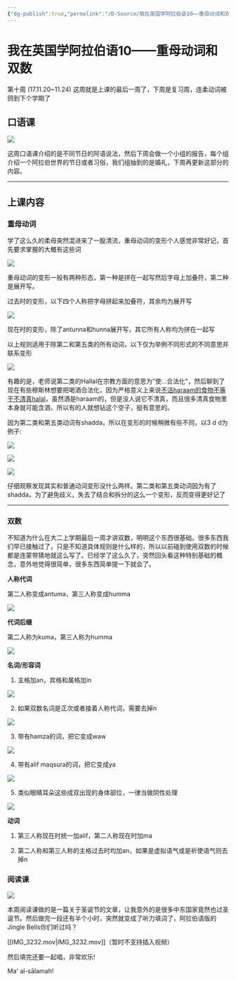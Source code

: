 ```yaml
---
{"dg-publish":true,"permalink":"/D-Source/我在英国学阿拉伯语10——重母动词和双数/"}
---
```


# 我在英国学阿拉伯语10——重母动词和双数

第十周 (17.11.20~11.24) 这周就是上课的最后一周了，下周是复习周，连柔动词被鸽到下个学期了

  
## 口语课

![](https://pic4.zhimg.com/80/v2-459cf511bd1d35a2f67635e17f6ca9e3_720w.webp)

这周口语课介绍的是不同节日的阿语说法，然后下周会做一个小组的报告，每个组介绍一个阿拉伯世界的节日或者习俗，我们组抽到的是婚礼，下周再更新这部分的内容。

---

## 上课内容

### 重母动词

学了这么久的柔母突然混进来了一股清流，重母动词的变形个人感觉非常好记，首先要求掌握的大概有这些词

![](https://pic4.zhimg.com/80/v2-43f944d3c5180281b04b943fbaae266f_720w.webp)

重母动词的变形一般有两种形态，第一种是拼在一起写然后字母上加叠符，第二种是展开写。

  

过去时的变形，以下四个人称把字母拼起来加叠符，其余均为展开写

![](https://pic1.zhimg.com/80/v2-ccf282c04db76cb8c116d9c791ee4cf0_720w.webp)

现在时的变形，除了antunna和hunna展开写，其它所有人称均为拼在一起写

  

以上规则适用于除第二和第五类的所有动词，以下仅为举例不同形式的不同意思并联系变形

![](https://pic1.zhimg.com/80/v2-249fbc80594424590441827364a6ff48_720w.webp)

有趣的是，老师说第二类的Hallal在宗教方面的意思为"使...合法化"，然后聊到了现在有些穆斯林想要把喝酒合法化，因为严格意义上来说[不洁haraam的食物不等于不清真halal](https://link.zhihu.com/?target=https%3A//special.worldofislam.info/Food/halal_haram.html)，虽然酒是haraam的，但是没人说它不清真，而且很多清真食物里本身就可能含酒，所以有的人就想钻这个空子，挺有意思的。

  

因为第二类和第五类动词有shadda，所以在变形的时候稍微有些不同，以3 d d为例子:

![](https://pic2.zhimg.com/80/v2-f8b40e2151473850f9774358a9c55eb9_720w.webp)

![](https://pic1.zhimg.com/80/v2-b810ecdda175cd103a852a9431414f2c_720w.webp)

![](https://pic2.zhimg.com/80/v2-1a3fe4991d9e61461396f6c9bc4d953d_720w.webp)

仔细观察发现其实和普通动词变形没什么两样。第二类和第五类动词因为有了shadda，为了避免歧义，失去了结合和拆分的这么一个变形，反而变得更好记了

---

### 双数

不知道为什么在大二上学期最后一周才讲双数，明明这个东西很基础。很多东西我们早已接触过了，只是不知道具体规则是什么样的，所以以前碰到使用双数的时候都是连蒙带猜地就这么写了。已经学了这么久了，突然回头看这种特别基础的概念，意外地觉得很简单，很多东西简单提一下就会了。

  

**人称代词**

第二人称变成antuma，第三人称变成humma

![](https://pic2.zhimg.com/80/v2-0c62dfe55ed4bc0d0bf6e2c2b30d70c9_720w.webp)

  

**代词后缀**

第二人称为kuma，第三人称为humma

![](https://pic1.zhimg.com/80/v2-cf9f6df7055976663e5bee15678573b4_720w.webp)

  

**名词/形容词**

1) 主格加an，宾格和属格加in

![](https://pic3.zhimg.com/80/v2-f9004011d1c6f238568439f6b714cbd6_720w.webp)

2) 如果双数名词是正次或者接着人称代词，需要去掉n

![](https://pic2.zhimg.com/80/v2-073d69f6e9bb09c253d9735433cb8221_720w.webp)

3) 带有hamza的词，把它变成waw

![](https://pic4.zhimg.com/80/v2-8e229e383674f936ba91a17f9f92d6a3_720w.webp)

4) 带有alif maqsura的词，把它变成ya

![](https://pic1.zhimg.com/80/v2-fbb7ec7b9a223e82b213eb5fad407454_720w.webp)

5) 类似眼睛耳朵这些成双出现的身体部位，一律当做阴性处理

![](https://pic3.zhimg.com/80/v2-e716ab730b5146e29e270154925cae12_720w.webp)

**动词**

1) 第三人称现在时统一加alif，第二人称现在时加ma

2) 第二人称和第三人称的主格过去时均加an，如果是虚拟语气或是祈使语气则去掉n

  

### 阅读课

![](https://pic2.zhimg.com/80/v2-41b76723c86701eb6791d7ba9be96ad1_720w.webp)

本周阅读课做的是一篇关于圣诞节的文章，让我意外的是很多中东国家竟然也过圣诞节。然后做完一段还有半个小时，突然就变成了听力填词了，阿拉伯语版的Jingle Bells你们听过吗？

[[IMG_3232.mov\|IMG_3232.mov]]（暂时不支持插入视频）

然后填完还要一起唱，非常欢乐!

  

Ma' al-sālamah!